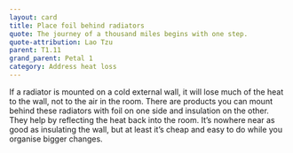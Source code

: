 ```yaml
---
layout: card
title: Place foil behind radiators
quote: The journey of a thousand miles begins with one step.
quote-attribution: Lao Tzu
parent: T1.11
grand_parent: Petal 1
category: Address heat loss
---
```


If a radiator is mounted on a cold external wall, it will lose much of the heat to the wall, not to the air in the room. There are products you can mount behind these radiators with foil on one side and insulation on the other. They help by reflecting the heat back into the room.   It’s nowhere near as good as insulating the wall, but at least it’s cheap and easy to do while you organise bigger changes.

